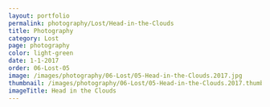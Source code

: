```yaml
---
layout: portfolio
permalink: photography/Lost/Head-in-the-Clouds
title: Photography
category: Lost
page: photography
color: light-green
date: 1-1-2017
order: 06-Lost-05
image: /images/photography/06-Lost/05-Head-in-the-Clouds.2017.jpg
thumbnail: /images/photography/06-Lost/05-Head-in-the-Clouds.2017.thumb.jpg
imageTitle: Head in the Clouds
---
```

